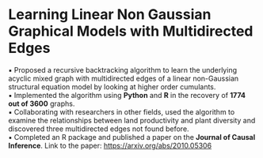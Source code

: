 # Learning Linear Non Gaussian Graphical Models with Multidirected Edges
▪	Proposed a recursive backtracking algorithm to learn the underlying acyclic mixed graph with multidirected edges of a linear non-Gaussian structural equation model by looking at higher order cumulants.<br />
▪	Implemented the algorithm using **Python** and **R** in the recovery of **1774 out of 3600** graphs.<br />
▪	Collaborating with researchers in other fields, used the algorithm to examine the relationships between land productivity and plant diversity and discovered three multidirected edges not found before.<br />
▪	Completed an R package and published a paper on the **Journal of Causal Inference**. Link to the paper: https://arxiv.org/abs/2010.05306
